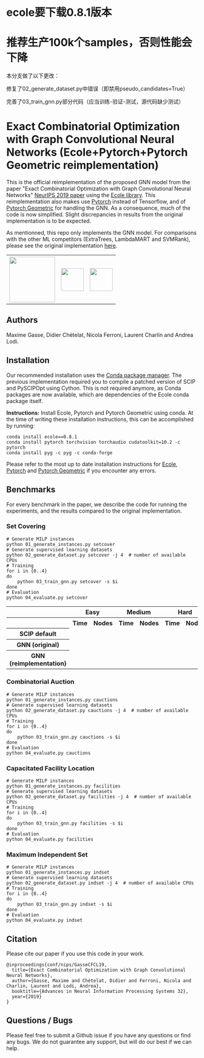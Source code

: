 # ecole要下载0.8.1版本
# 推荐生产100k个samples，否则性能会下降
本分支做了以下更改：

  修复了02_generate_dataset.py中错误（即禁用pseudo_candidates=True）
  
  完善了03_train_gnn.py部分代码（应当训练-验证-测试，源代码缺少测试）


# Exact Combinatorial Optimization with Graph Convolutional Neural Networks (Ecole+Pytorch+Pytorch Geometric reimplementation)

This is the official reimplementation of the proposed GNN model from the paper "Exact Combinatorial Optimization with Graph Convolutional Neural Networks" [NeurIPS 2019 paper](https://arxiv.org/abs/1906.01629) using the [Ecole library](https://github.com/ds4dm/ecole). This reimplementation also makes use [Pytorch](https://github.com/pytorch/pytorch) instead of Tensorflow, and of [Pytorch Geometric](https://github.com/pyg-team/pytorch_geometric) for handling the GNN. As a consequence, much of the code is now simplified. Slight discrepancies in results from the original implementation is to be expected.

As mentionned, this repo only implements the GNN model. For comparisons with the other ML competitors (ExtraTrees, LambdaMART and SVMRank), please see the original implementation [here](https://github.com/ds4dm/learn2branch).

<table style='border:none;'>
  <tr>
    <th><img src="https://www.ecole.ai/images/ecole-logo.png" height="120"></th>
    <th><img src="https://github.com/pytorch/pytorch/blob/master/docs/source/_static/img/pytorch-logo-dark.png" height="60"></th>
    <th><img src="https://raw.githubusercontent.com/pyg-team/pytorch_geometric/master/docs/source/_static/img/pyg1.svg?sanitize=true" height="60"></th>
  </tr>
</table>

## Authors

Maxime Gasse, Didier Chételat, Nicola Ferroni, Laurent Charlin and Andrea Lodi.

## Installation

Our recommended installation uses the [Conda package manager](https://docs.conda.io/en/latest/miniconda.html). The previous implementation required you to compile a patched version of SCIP and PySCIPOpt using Cython. This is not required anymore, as Conda packages are now available, which are dependencies of the Ecole conda package itself.

__Instructions:__ Install Ecole, Pytorch and Pytorch Geometric using conda. At the time of writing these installation instructions, this can be accomplished by running:

```
conda install ecole==0.8.1
conda install pytorch torchvision torchaudio cudatoolkit=10.2 -c pytorch
conda install pyg -c pyg -c conda-forge
```

Please refer to the most up to date installation instructions for [Ecole](https://github.com/ds4dm/ecole#installation), [Pytorch](https://pytorch.org/get-started/locally) and [Pytorch Geometric](https://github.com/pyg-team/pytorch_geometric#installation) if you encounter any errors.

## Benchmarks

For every benchmark in the paper, we describe the code for running the experiments, and the results compared to the original implementation.

### Set Covering

```
# Generate MILP instances
python 01_generate_instances.py setcover
# Generate supervised learning datasets
python 02_generate_dataset.py setcover -j 4  # number of available CPUs
# Training
for i in {0..4}
do
    python 03_train_gnn.py setcover -s $i
done
# Evaluation
python 04_evaluate.py setcover
```

<table>
  <tr>
    <th></th>
    <th colspan="2">Easy</th>
    <th colspan="2">Medium</th>
    <th colspan="2">Hard</th>
  </tr>
  <tr>
    <th></th>
    <th>Time</th>
    <th>Nodes</th>
    <th>Time</th>
    <th>Nodes</th>
    <th>Time</th>
    <th>Nodes</th>
  </tr>
  <tr>
    <th>SCIP default</th>
    <td></td>
    <td></td>
    <td></td>
    <td></td>
    <td></td>
    <td></td>
  </tr>
  <tr>
    <th>GNN (original)</th>
    <td></td>
    <td></td>
    <td></td>
    <td></td>
    <td></td>
    <td></td>
  </tr>
  <tr>
    <th>GNN (reimplementation)</th>
    <td></td>
    <td></td>
    <td></td>
    <td></td>
    <td></td>
    <td></td>
  </tr>
</table>

### Combinatorial Auction
```
# Generate MILP instances
python 01_generate_instances.py cauctions
# Generate supervised learning datasets
python 02_generate_dataset.py cauctions -j 4  # number of available CPUs
# Training
for i in {0..4}
do
    python 03_train_gnn.py cauctions -s $i
done
# Evaluation
python 04_evaluate.py cauctions
```

### Capacitated Facility Location
```
# Generate MILP instances
python 01_generate_instances.py facilities
# Generate supervised learning datasets
python 02_generate_dataset.py facilities -j 4  # number of available CPUs
# Training
for i in {0..4}
do
    python 03_train_gnn.py facilities -s $i
done
# Evaluation
python 04_evaluate.py facilities
```

### Maximum Independent Set
```
# Generate MILP instances
python 01_generate_instances.py indset
# Generate supervised learning datasets
python 02_generate_dataset.py indset -j 4  # number of available CPUs
# Training
for i in {0..4}
do
    python 03_train_gnn.py indset -s $i
done
# Evaluation
python 04_evaluate.py indset
```

## Citation
Please cite our paper if you use this code in your work.
```
@inproceedings{conf/nips/GasseCFCL19,
  title={Exact Combinatorial Optimization with Graph Convolutional Neural Networks},
  author={Gasse, Maxime and Chételat, Didier and Ferroni, Nicola and Charlin, Laurent and Lodi, Andrea},
  booktitle={Advances in Neural Information Processing Systems 32},
  year={2019}
}
```

## Questions / Bugs
Please feel free to submit a Github issue if you have any questions or find any bugs. We do not guarantee any support, but will do our best if we can help.
